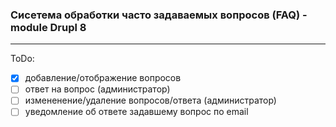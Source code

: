 ### Сисетема обработки часто задаваемых вопросов (FAQ) - module Drupl 8
***
ToDo:
- [x] добавление/отображение вопросов
- [ ] ответ на вопрос (администратор)
- [ ] измененение/удаление вопросов/ответа (администратор)
- [ ] уведомление об ответе задавшему вопрос по email
